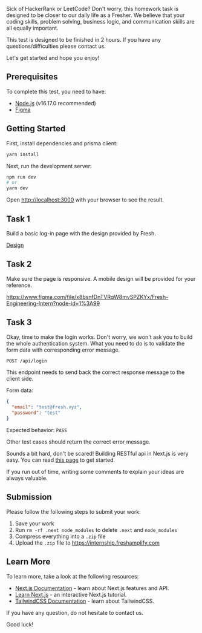 Sick of HackerRank or LeetCode? Don't worry, this homework task is designed to be closer to our daily life as a Fresher. We believe that your coding skills, problem solving, business logic, and communication skills are all equally important.

This test is designed to be finished in 2 hours. If you have any questions/difficulties please contact us. 

Let's get started and hope you enjoy!

## Prerequisites

To complete this test, you need to have:

- [Node.js](https://nodejs.org) (v16.17.0 recommended)
- [Figma](https://www.figma.com)

## Getting Started

First, install dependencies and prisma client:

```bash
yarn install
```

Next, run the development server:

```bash
npm run dev
# or
yarn dev
```

Open [http://localhost:3000](http://localhost:3000) with your browser to see the result.

## Task 1

Build a basic log-in page with the design provided by Fresh.

[Design](https://www.figma.com/file/x8bsnfDnTVRqW8mvSPZKYx/Fresh-Engineering-Intern?node-id=1%3A12)

## Task 2

Make sure the page is responsive. A mobile design will be provided for your reference.

https://www.figma.com/file/x8bsnfDnTVRqW8mvSPZKYx/Fresh-Engineering-Intern?node-id=1%3A99

## Task 3

Okay, time to make the login works. Don't worry, we won't ask you to build the whole authentication system. What you need to do is to validate the form data with corresponding error message.

```bash
POST /api/login
```

This endpoint needs to send back the correct response message to the client side.

Form data:

```json
{
  "email": "test@fresh.xyz",
  "password": "test"
}
```

Expected behavior: `PASS`

Other test cases should return the correct error message.

Sounds a bit hard, don't be scared! Building RESTful api in Next.js is very easy. You can read [this page](https://nextjs.org/docs/api-routes/introduction) to get started.

If you run out of time, writing some comments to explain your ideas are always valuable.

## Submission
Please follow the following steps to submit your work:

1. Save your work
2. Run `rm -rf .next node_modules` to delete `.next` and `node_modules`
3. Compress everything into a `.zip` file
4. Upload the `.zip` file to https://internship.freshamplify.com

## Learn More

To learn more, take a look at the following resources:

- [Next.js Documentation](https://nextjs.org/docs) - learn about Next.js features and API.
- [Learn Next.js](https://nextjs.org/learn) - an interactive Next.js tutorial.
- [TailwindCSS Documentation](https://tailwindcss.com) - learn about TailwindCSS.

If you have any question, do not hesitate to contact us.

Good luck!
